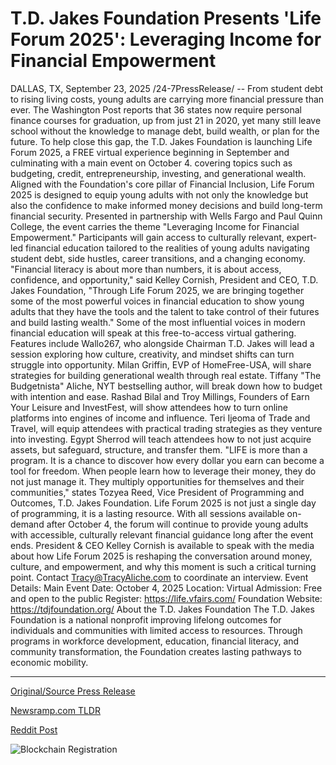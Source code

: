 # T.D. Jakes Foundation Presents 'Life Forum 2025': Leveraging Income for Financial Empowerment

DALLAS, TX, September 23, 2025 /24-7PressRelease/ -- From student debt to rising living costs, young adults are carrying more financial pressure than ever. The Washington Post reports that 36 states now require personal finance courses for graduation, up from just 21 in 2020, yet many still leave school without the knowledge to manage debt, build wealth, or plan for the future. To help close this gap, the T.D. Jakes Foundation is launching Life Forum 2025, a FREE virtual experience beginning in September and culminating with a main event on October 4. covering topics such as budgeting, credit, entrepreneurship, investing, and generational wealth.  Aligned with the Foundation's core pillar of Financial Inclusion, Life Forum 2025 is designed to equip young adults with not only the knowledge but also the confidence to make informed money decisions and build long-term financial security.   Presented in partnership with Wells Fargo and Paul Quinn College, the event carries the theme "Leveraging Income for Financial Empowerment." Participants will gain access to culturally relevant, expert-led financial education tailored to the realities of young adults navigating student debt, side hustles, career transitions, and a changing economy.  "Financial literacy is about more than numbers, it is about access, confidence, and opportunity," said Kelley Cornish, President and CEO, T.D. Jakes Foundation, "Through Life Forum 2025, we are bringing together some of the most powerful voices in financial education to show young adults that they have the tools and the talent to take control of their futures and build lasting wealth."  Some of the most influential voices in modern financial education will speak at this free-to-access virtual gathering. Features include Wallo267, who alongside Chairman T.D. Jakes will lead a session exploring how culture, creativity, and mindset shifts can turn struggle into opportunity. Milan Griffin, EVP of HomeFree-USA, will share strategies for building generational wealth through real estate. Tiffany "The Budgetnista" Aliche, NYT bestselling author, will break down how to budget with intention and ease. Rashad Bilal and Troy Millings, Founders of Earn Your Leisure and InvestFest, will show attendees how to turn online platforms into engines of income and influence. Teri Ijeoma of Trade and Travel, will equip attendees with practical trading strategies as they venture into investing. Egypt Sherrod will teach attendees how to not just acquire assets, but safeguard, structure, and transfer them.  "LIFE is more than a program. It is a chance to discover how every dollar you earn can become a tool for freedom. When people learn how to leverage their money, they do not just manage it. They multiply opportunities for themselves and their communities," states Tozyea Reed, Vice President of Programming and Outcomes, T.D. Jakes Foundation.  Life Forum 2025 is not just a single day of programming, it is a lasting resource. With all sessions available on-demand after October 4, the forum will continue to provide young adults with accessible, culturally relevant financial guidance long after the event ends.   President & CEO Kelley Cornish is available to speak with the media about how Life Forum 2025 is reshaping the conversation around money, culture, and empowerment, and why this moment is such a critical turning point. Contact Tracy@TracyAliche.com to coordinate an interview.  Event Details:  Main Event Date: October 4, 2025 Location: Virtual Admission: Free and open to the public Register: https://life.vfairs.com/ Foundation Website: https://tdjfoundation.org/  About the T.D. Jakes Foundation  The T.D. Jakes Foundation is a national nonprofit improving lifelong outcomes for individuals and communities with limited access to resources. Through programs in workforce development, education, financial literacy, and community transformation, the Foundation creates lasting pathways to economic mobility. 

---

[Original/Source Press Release](https://www.24-7pressrelease.com/press-release/527021/td-jakes-foundation-presents-life-forum-2025-leveraging-income-for-financial-empowerment)
                    

[Newsramp.com TLDR](https://newsramp.com/curated-news/t-d-jakes-foundation-launches-free-financial-forum-for-young-adults/ca773e56a6b32a255d746b5ff5f84d13) 

 



[Reddit Post](https://www.reddit.com/r/BlockchainWeb3New/comments/1nob60r/td_jakes_foundation_launches_free_financial_forum/) 



![Blockchain Registration](https://cdn.newsramp.app/24-7PressRelease/qrcode/259/23/meanx8WS.webp)